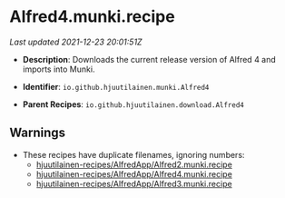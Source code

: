 # Alfred4.munki.recipe

_Last updated 2021-12-23 20:01:51Z_

- **Description**: Downloads the current release version of Alfred 4 and imports into Munki.

- **Identifier**: `io.github.hjuutilainen.munki.Alfred4`

- **Parent Recipes**: `io.github.hjuutilainen.download.Alfred4`


## Warnings

- These recipes have duplicate filenames, ignoring numbers:
    - [hjuutilainen-recipes/AlfredApp/Alfred2.munki.recipe](/autopkg-dupe-tracker/hjuutilainen-recipes/AlfredApp/Alfred2.munki.recipe)
    - [hjuutilainen-recipes/AlfredApp/Alfred4.munki.recipe](/autopkg-dupe-tracker/hjuutilainen-recipes/AlfredApp/Alfred4.munki.recipe)
    - [hjuutilainen-recipes/AlfredApp/Alfred3.munki.recipe](/autopkg-dupe-tracker/hjuutilainen-recipes/AlfredApp/Alfred3.munki.recipe)